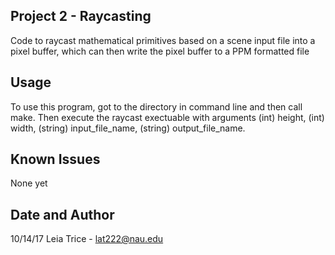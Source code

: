 Project 2 - Raycasting
------------------------
Code to raycast mathematical primitives based on a scene input file
into a pixel buffer, which can then write the pixel buffer to a PPM formatted file

Usage
------------------------
To use this program, got to the directory in command line and then call make.
Then execute the raycast exectuable with arguments (int) height, (int) width, (string) input_file_name, (string) output_file_name.

Known Issues
------------------------
None yet

Date and Author
-----------------------
10/14/17
Leia Trice - lat222@nau.edu